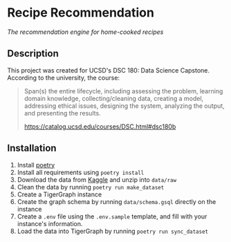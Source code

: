 # Recipe Recommendation

_The recommendation engine for home-cooked recipes_

## Description

This project was created for UCSD's DSC 180: Data Science Capstone. According to the university, the course:

> Span(s) the entire lifecycle, including assessing the problem, learning domain knowledge, collecting/cleaning data, creating a model, addressing ethical issues, designing the system, analyzing the output, and presenting the results.
>
> https://catalog.ucsd.edu/courses/DSC.html#dsc180b

## Installation

1. Install [poetry](https://python-poetry.org/docs/#installation)
2. Install all requirements using `poetry install`
3. Download the data from [Kaggle](https://www.kaggle.com/shuyangli94/food-com-recipes-and-user-interactions) and unzip into `data/raw`
4. Clean the data by running `poetry run make_dataset`
5. Create a TigerGraph instance
6. Create the graph schema by running `data/schema.gsql` directly on the instance
7. Create a `.env` file using the `.env.sample` template, and fill with your instance's information.
8. Load the data into TigerGraph by running `poetry run sync_dataset`
